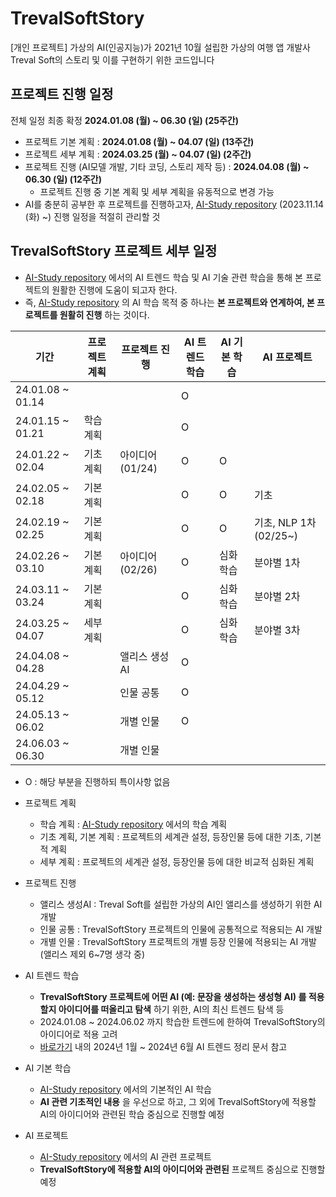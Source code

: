 # TrevalSoftStory
[개인 프로젝트] 가상의 AI(인공지능)가 2021년 10월 설립한 가상의 여행 앱 개발사 Treval Soft의 스토리 및 이를 구현하기 위한 코드입니다

## 프로젝트 진행 일정
전체 일정 최종 확정 **2024.01.08 (월) ~ 06.30 (일) (25주간)**

* 프로젝트 기본 계획 : **2024.01.08 (월) ~ 04.07 (일) (13주간)**
* 프로젝트 세부 계획 : **2024.03.25 (월) ~ 04.07 (일) (2주간)**
* 프로젝트 진행 (AI모델 개발, 기타 코딩, 스토리 제작 등) : **2024.04.08 (월) ~ 06.30 (일) (12주간)**
  * 프로젝트 진행 중 기본 계획 및 세부 계획을 유동적으로 변경 가능
* AI를 충분히 공부한 후 프로젝트를 진행하고자, [AI-Study repository](https://github.com/WannaBeSuperteur/AI-Study) (2023.11.14 (화) ~) 진행 일정을 적절히 관리할 것

## TrevalSoftStory 프로젝트 세부 일정
* [AI-Study repository](https://github.com/WannaBeSuperteur/AI-Study) 에서의 AI 트렌드 학습 및 AI 기술 관련 학습을 통해 본 프로젝트의 원활한 진행에 도움이 되고자 한다.
* 즉, [AI-Study repository](https://github.com/WannaBeSuperteur/AI-Study) 의 AI 학습 목적 중 하나는 **본 프로젝트와 연계하여, 본 프로젝트를 원활히 진행** 하는 것이다.

|기간|프로젝트 계획|프로젝트 진행|AI 트렌드 학습|AI 기본 학습|AI 프로젝트|
|---|---|---|---|---|---|
|24.01.08 ~ 01.14|||O|||
|24.01.15 ~ 01.21|학습 계획||O|||
|24.01.22 ~ 02.04|기초 계획|아이디어 (01/24)|O|O||
|24.02.05 ~ 02.18|기본 계획||O|O|기초|
|24.02.19 ~ 02.25|기본 계획||O|O|기초, NLP 1차 (02/25~)|
|24.02.26 ~ 03.10|기본 계획|아이디어 (02/26)|O|심화 학습|분야별 1차|
|24.03.11 ~ 03.24|기본 계획||O|심화 학습|분야별 2차|
|24.03.25 ~ 04.07|세부 계획||O|심화 학습|분야별 3차|
|24.04.08 ~ 04.28||앨리스 생성AI|O|||
|24.04.29 ~ 05.12||인물 공통|O|||
|24.05.13 ~ 06.02||개별 인물|O|||
|24.06.03 ~ 06.30||개별 인물|||||
* O : 해당 부분을 진행하되 특이사항 없음

* 프로젝트 계획
  * 학습 계획 : [AI-Study repository](https://github.com/WannaBeSuperteur/AI-Study) 에서의 학습 계획
  * 기초 계획, 기본 계획 : 프로젝트의 세계관 설정, 등장인물 등에 대한 기초, 기본적 계획
  * 세부 계획 : 프로젝트의 세계관 설정, 등장인물 등에 대한 비교적 심화된 계획
 
* 프로젝트 진행
  * 앨리스 생성AI : Treval Soft를 설립한 가상의 AI인 앨리스를 생성하기 위한 AI 개발
  * 인물 공통 : TrevalSoftStory 프로젝트의 인물에 공통적으로 적용되는 AI 개발
  * 개별 인물 : TrevalSoftStory 프로젝트의 개별 등장 인물에 적용되는 AI 개발 (앨리스 제외 6~7명 생각 중)

* AI 트렌드 학습
  * **TrevalSoftStory 프로젝트에 어떤 AI (예: 문장을 생성하는 생성형 AI) 를 적용할지 아이디어를 떠올리고 탐색** 하기 위한, AI의 최신 트렌드 탐색 등
  * 2024.01.08 ~ 2024.06.02 까지 학습한 트렌드에 한하여 TrevalSoftStory의 아이디어로 적용 고려
  * [바로가기](https://github.com/WannaBeSuperteur/AI-study/tree/main/AI%20Trend) 내의 2024년 1월 ~ 2024년 6월 AI 트렌드 정리 문서 참고

* AI 기본 학습
  * [AI-Study repository](https://github.com/WannaBeSuperteur/AI-Study) 에서의 기본적인 AI 학습
  * **AI 관련 기초적인 내용** 을 우선으로 하고, 그 외에 TrevalSoftStory에 적용할 AI의 아이디어와 관련된 학습 중심으로 진행할 예정

* AI 프로젝트
  * [AI-Study repository](https://github.com/WannaBeSuperteur/AI-Study) 에서의 AI 관련 프로젝트
  * **TrevalSoftStory에 적용할 AI의 아이디어와 관련된** 프로젝트 중심으로 진행할 예정
